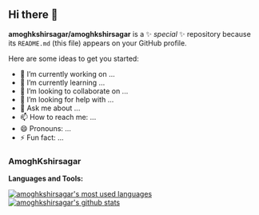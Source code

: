 ## Hi there 👋

**amoghkshirsagar/amoghkshirsagar** is a ✨ _special_ ✨ repository because its `README.md` (this file) appears on your GitHub profile.

Here are some ideas to get you started:

- 🔭 I’m currently working on ...
- 🌱 I’m currently learning ...
- 👯 I’m looking to collaborate on ...
- 🤔 I’m looking for help with ...
- 💬 Ask me about ...
- 📫 How to reach me: ...
- 😄 Pronouns: ...
- ⚡ Fun fact: ...

### AmoghKshirsagar

**Languages and Tools:**  

<a href="https://github.com/amoghkshirsagar">
  <img align="center" src="https://github-readme-stats.vercel.app/api/top-langs/?username=amoghkshirsagar&theme=transparent&count_private=true&layout=compact" alt="amoghkshirsagar's most used languages" />
</a>
<a href="https://github.com/amoghkshirsagar">
 <img align="center" src="https://github-readme-stats.vercel.app/api?username=amoghkshirsagar&show_icons=true&theme=transparent&line_height=27&include_all_commits=true&count_private=true&hide=issues,prs,contribs" alt="amoghkshirsagar's github stats"/>
</a>
